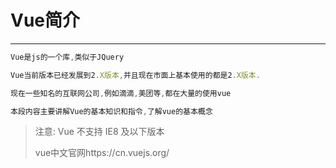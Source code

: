 Vue简介
===

---

```js
Vue是js的一个库,类似于JQuery

Vue当前版本已经发展到2.X版本,并且现在市面上基本使用的都是2.X版本.

现在一些知名的互联网公司,例如滴滴,美团等,都在大量的使用vue

本段内容主要讲解Vue的基本知识和指令,了解vue的基本概念
```

> 注意: Vue 不支持 IE8 及以下版本
> 
> vue中文官网https://cn.vuejs.org/




